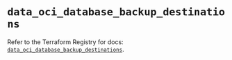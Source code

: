 # `data_oci_database_backup_destinations`

Refer to the Terraform Registry for docs: [`data_oci_database_backup_destinations`](https://registry.terraform.io/providers/oracle/oci/7.19.0/docs/data-sources/database_backup_destinations).
